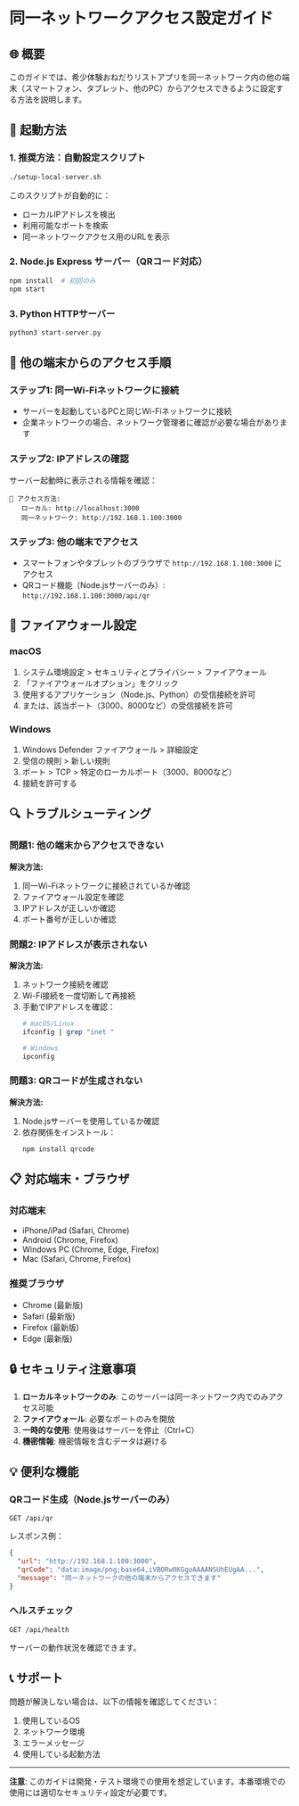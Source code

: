 # 同一ネットワークアクセス設定ガイド

## 🌐 概要
このガイドでは、希少体験おねだりリストアプリを同一ネットワーク内の他の端末（スマートフォン、タブレット、他のPC）からアクセスできるように設定する方法を説明します。

## 🚀 起動方法

### 1. 推奨方法：自動設定スクリプト
```bash
./setup-local-server.sh
```
このスクリプトが自動的に：
- ローカルIPアドレスを検出
- 利用可能なポートを検索
- 同一ネットワークアクセス用のURLを表示

### 2. Node.js Express サーバー（QRコード対応）
```bash
npm install  # 初回のみ
npm start
```

### 3. Python HTTPサーバー
```bash
python3 start-server.py
```

## 📱 他の端末からのアクセス手順

### ステップ1: 同一Wi-Fiネットワークに接続
- サーバーを起動しているPCと同じWi-Fiネットワークに接続
- 企業ネットワークの場合、ネットワーク管理者に確認が必要な場合があります

### ステップ2: IPアドレスの確認
サーバー起動時に表示される情報を確認：
```
📍 アクセス方法:
   ローカル: http://localhost:3000
   同一ネットワーク: http://192.168.1.100:3000
```

### ステップ3: 他の端末でアクセス
- スマートフォンやタブレットのブラウザで `http://192.168.1.100:3000` にアクセス
- QRコード機能（Node.jsサーバーのみ）: `http://192.168.1.100:3000/api/qr`

## 🔧 ファイアウォール設定

### macOS
1. システム環境設定 > セキュリティとプライバシー > ファイアウォール
2. 「ファイアウォールオプション」をクリック
3. 使用するアプリケーション（Node.js、Python）の受信接続を許可
4. または、該当ポート（3000、8000など）の受信接続を許可

### Windows
1. Windows Defender ファイアウォール > 詳細設定
2. 受信の規則 > 新しい規則
3. ポート > TCP > 特定のローカルポート（3000、8000など）
4. 接続を許可する

## 🔍 トラブルシューティング

### 問題1: 他の端末からアクセスできない
**解決方法:**
1. 同一Wi-Fiネットワークに接続されているか確認
2. ファイアウォール設定を確認
3. IPアドレスが正しいか確認
4. ポート番号が正しいか確認

### 問題2: IPアドレスが表示されない
**解決方法:**
1. ネットワーク接続を確認
2. Wi-Fi接続を一度切断して再接続
3. 手動でIPアドレスを確認：
   ```bash
   # macOS/Linux
   ifconfig | grep "inet "
   
   # Windows
   ipconfig
   ```

### 問題3: QRコードが生成されない
**解決方法:**
1. Node.jsサーバーを使用しているか確認
2. 依存関係をインストール：
   ```bash
   npm install qrcode
   ```

## 📋 対応端末・ブラウザ

### 対応端末
- iPhone/iPad (Safari, Chrome)
- Android (Chrome, Firefox)
- Windows PC (Chrome, Edge, Firefox)
- Mac (Safari, Chrome, Firefox)

### 推奨ブラウザ
- Chrome (最新版)
- Safari (最新版)
- Firefox (最新版)
- Edge (最新版)

## 🔒 セキュリティ注意事項

1. **ローカルネットワークのみ**: このサーバーは同一ネットワーク内でのみアクセス可能
2. **ファイアウォール**: 必要なポートのみを開放
3. **一時的な使用**: 使用後はサーバーを停止（Ctrl+C）
4. **機密情報**: 機密情報を含むデータは避ける

## 💡 便利な機能

### QRコード生成（Node.jsサーバーのみ）
```
GET /api/qr
```
レスポンス例：
```json
{
  "url": "http://192.168.1.100:3000",
  "qrCode": "data:image/png;base64,iVBORw0KGgoAAAANSUhEUgAA...",
  "message": "同一ネットワークの他の端末からアクセスできます"
}
```

### ヘルスチェック
```
GET /api/health
```
サーバーの動作状況を確認できます。

## 📞 サポート

問題が解決しない場合は、以下の情報を確認してください：
1. 使用しているOS
2. ネットワーク環境
3. エラーメッセージ
4. 使用している起動方法

---

**注意**: このガイドは開発・テスト環境での使用を想定しています。本番環境での使用には適切なセキュリティ設定が必要です。